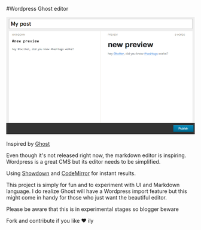 #Wordpress Ghost editor

![image](wp-ghost-editor.png)

Inspired by [Ghost](http://tryghost.org/)

Even though it's not released right now, the markdown editor is inspiring.
Wordpress is a great CMS but its editor needs to be simplified.

Using [Showdown](https://github.com/coreyti/showdown) and [CodeMirror](http://codemirror.net) for instant results.

This project is simply for fun and to experiment with UI and Markdown language.
I do realize Ghost will have a Wordpress import feature but this might come in handy for those who just want the beautiful editor.

Please be aware that this is in experimental stages so blogger beware

Fork and contribute if you like &hearts; ily

